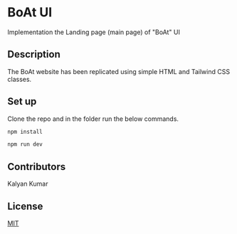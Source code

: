 # BoAt UI

Implementation the Landing page (main page) of "BoAt" UI

## Description

The BoAt website has been replicated using simple HTML and Tailwind CSS classes.

## Set up
Clone the repo and in the folder run the below commands.
```bash
npm install
```

```bash
npm run dev
```

## Contributors

Kalyan Kumar

## License

[MIT](https://choosealicense.com/licenses/mit/)

